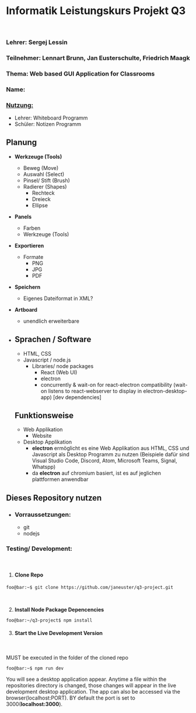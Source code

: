 # Informatik Leistungskurs Projekt Q3

<br>

### Lehrer: Sergej Lessin

### Teilnehmer: Lennart Brunn, Jan Eusterschulte, Friedrich Maagk

### Thema: Web based GUI Application for Classrooms

### Name: 

### <u>Nutzung:</u> 

- Lehrer: Whiteboard Programm
- Schüler: Notizen Programm



## Planung

- **Werkzeuge (Tools)**
  - Beweg (Move)
  - Auswahl (Select)
  - Pinsel/ Stift (Brush)
  - Radierer (Shapes)
    - Rechteck
    - Dreieck
    - Ellipse
- **Panels**
  - Farben
  - Werkzeuge (Tools)
- **Exportieren**
  - Formate
    - PNG
    - JPG
    - PDF
- **Speichern**
  - Eigenes Dateiformat in XML?
- **Artboard**
  - unendlich erweiterbare






- ## Sprachen / Software
    - HTML, CSS
    - Javascript / node.js
        - Libraries/ node packages
            - React (Web UI)
            - electron
            - concurrently & wait-on for react-electron compatibility (wait-on listens to react-webserver to display in electron-desktop-app) [dev dependencies]

    

    ## Funktionsweise 

    - Web Applikation
        - Website 
    - Desktop Applikation
        - **electron** ermöglicht es eine Web Applikation aus HTML, CSS und Javascript als Desktop Programm zu nutzen (Beispiele dafür sind Visual Studio Code, Discord, Atom, Microsoft Teams, Signal, Whatspp)
        - da **electron** auf chromium basiert, ist es auf jeglichen plattformen anwendbar



## Dieses Repository nutzen

- ### Vorraussetzungen:
	- git
	- nodejs


### Testing/ Development:

<br/>

1. #### **Clone Repo**
```console
foo@bar:~$ git clone https://github.com/janeuster/q3-project.git
```

<br/>

2. **Install Node Package Depencencies** 

```console
foo@bar:~/q3-project$ npm install
```
3. #### **Start the Live Development Version**

<br/>

MUST be executed in the folder of the cloned repo 
```console
foo@bar:~$ npm run dev
```
You will see a desktop application appear. Anytime a file within the repositories directory is changed, those changes will appear in the live development desktop application.
The app can also be accessed via the browser(localhost:PORT). BY default the port is set to 3000(**localhost:3000**).

<br/>
